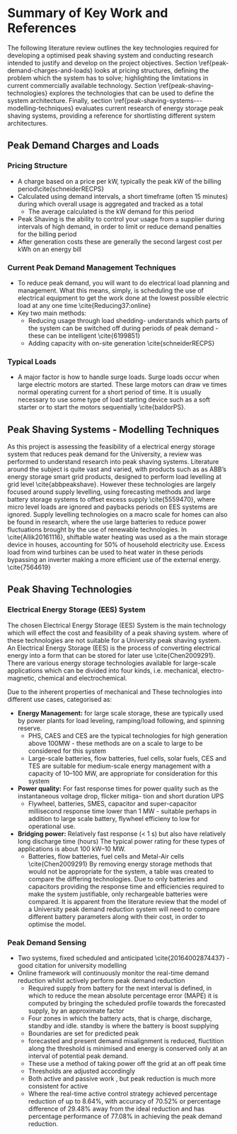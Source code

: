 # Summary of Key Work and References

The following literature review outlines the key technologies required for developing a optimised peak shaving system and conducting research intended to justify and develop on the project objectives. Section \ref{peak-demand-charges-and-loads} looks at pricing structures, defining the problem which the system has to solve; highlighting the limitations in current commercially available technology.  Section \ref{peak-shaving-technologies} explores the technologies that can be used to define the system architecture. Finally, section \ref{peak-shaving-systems---modelling-techniques} evaluates current research of energy storage peak shaving systems, providing a reference for shortlisting different system architectures.

## Peak Demand Charges and Loads

### Pricing Structure
* A charge based on a price per kW, typically the peak kW of the billing period\cite{schneiderRECPS}
* Calculated using demand intervals, a short timeframe (often 15 minutes) during which overall usage is aggregated and tracked as a total
    * The average calculated is the kW demand for this period
* Peak Shaving is the ability to control your usage from a supplier during intervals of high demand, in order to limit or reduce demand penalties for the billing period
* After generation costs these are generally the second largest cost per kWh on an energy bill

### Current Peak Demand Management Techniques

* To reduce peak demand, you will want to do electrical load planning and management. What this means, simply, is scheduling the use of electrical equipment to get the work done at the lowest possible electric load at any one time \cite{Reducing37:online}
* Key two main methods:
    * Reducing usage through load shedding- understands which parts of the system can be switched off during periods of peak demand  - these can be intelligent \cite{6199851}
    * Adding capacity with on-site generation \cite{schneiderRECPS}

### Typical Loads

* A major factor is how to handle surge loads. Surge loads occur when large electric motors are started. These large motors can draw  ve times normal operating current for a short period of time. It is usually necessary to use some type of load starting device such as a soft starter or to start the motors sequentially \cite{baldorPS}.


## Peak Shaving Systems - Modelling Techniques
As this project is assessing the feasibility of a electrical energy storage system that reduces peak demand for the University, a review was performed to understand research into peak shaving systems. Literature around the subject is quite vast and varied, with products such as as ABB’s energy storage smart grid products, designed to perform load levelling at grid level \cite{abbpeakshave}. However these technologies are largely focused around supply levelling, using forecasting methods and large battery storage systems to offset excess supply \cite{5559470}, where micro level loads are ignored and paybacks periods on EES systems are ignored. Supply levelling technologies on a macro scale for homes can also be found in research, where the use large batteries to reduce power fluctuations brought by the use of renewable technologies. In \cite{Allik20161116}, shiftable water heating was used as a the main storage device in houses, accounting for 50% of household electricity use. Excess load from wind turbines can be used to heat water in these periods bypassing an inverter making a more efficient use of the external energy. \cite{7564619}

## Peak Shaving Technologies

### Electrical Energy Storage (EES) System

The chosen Electrical Energy Storage (EES) System is the main technology which will effect the cost and feasibility of a peak shaving system. where of these technologies are not suitable for a University peak shaving system. An Electrical Energy Storage (EES) is the process of converting electrical energy into a form that can be stored for later use \cite{Chen2009291}. There are various energy storage technologies available for large-scale applications which can be divided into four kinds, i.e. mechanical, electro-magnetic, chemical and electrochemical.

Due to the inherent properties of mechanical and These technologies into different use cases, categorised as:

* **Energy Management:** for large scale storage, these are typically used by power plants for load leveling, ramping/load following, and spinning reserve.
    * PHS, CAES and CES are the typical technologies for high generation above 100MW - these methods are on a scale to large to be considered for this system
    * Large-scale batteries, flow batteries, fuel cells, solar fuels, CES and TES are suitable for medium-scale energy management with a capacity of 10–100 MW, are appropriate for consideration for this system
* **Power quality:** For fast response times for power quality such as the instantaneous voltage drop, flicker mitiga- tion and short duration UPS
    * Flywheel, batteries, SMES, capacitor and super-capacitor millisecond response time lower than 1 MW - suitable perhaps in addition to large scale battery, flywheel efficieny to low for operational use.
* **Bridging power:** Relatively fast response (< 1 s) but also have relatively long discharge time (hours) The typical power rating for these types of applications is about 100 kW–10 MW.
    * Batteries, flow batteries, fuel cells and Metal-Air cells
\cite{Chen2009291}
By removing energy storage methods that would not be appropriate for the system, a table was created to compare the differing technologies. Due to only batteries and capacitors providing the response time and efficiencies required to make the system justifiable, only rechargeable batteries were compared. It is apparent from the literature review that the model of a University peak demand reduction system will need to compare different battery parameters along with their cost, in order to optimise the model.

### Peak Demand Sensing

* Two systems, fixed scheduled and anticipated \cite{20164002874437} - good citation for university modelling
* Online framework will continuously monitor the real-time demand reduction whilst actively perform peak demand reduction
    * Required supply  from battery for the next interval is defined, in which to reduce the mean absolute percentage error (MAPE) it is computed by bringing the scheduled profile towards the forecasted supply, by an approximate factor
    * Four zones in which the battery acts, that is charge, discharge, standby and idle. standby is where the battery is boost supplying
    * Boundaries are set for predicted peak
    * forecasted and present demand misalignment is reduced, fluctition along the threshold is minimised and energy is conserved only at an interval of potential peak demand.
    * These use a method of taking power off the grid at an off peak time
    * Thresholds are adjusted accordingly
    * Both active and passive work , but peak reduction is much more consistent for active
    * Where the real-time active control strategy achieved percentage reduction of up to 8.64%, with accuracy of 70.52% or percentage difference of 29.48% away from the ideal reduction and has percentage performance of 77.08% in achieving the peak demand reduction.
